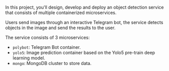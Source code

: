 In this project, you'll design, develop and deploy an object detection service that consists of multiple containerized microservices. 

Users send images through an interactive Telegram bot, the service detects objects in the image and send the results to the user.

The service consists of 3 microservices: 

- `polybot`: Telegram Bot container.
- `yolo5`: Image prediction container based on the Yolo5 pre-train deep learning model.
- `mongo`: MongoDB cluster to store data.
